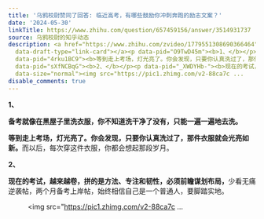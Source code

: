 ```yaml
---
title: '乌鸦校尉赞同了回答: 临近高考，有哪些鼓励你冲刺奔跑的励志文案？'
date: '2024-05-30'
linkTitle: https://www.zhihu.com/question/657459156/answer/3514931737
source: 乌鸦校尉的知乎动态
description: <a href="https://www.zhihu.com/zvideo/1779551308690366464" data-draft-node="block"
  data-draft-type="link-card"></a><p data-pid="O9TwD45m"><b>1、</b></p><p data-pid="YD7L0Nzu"><b>备考就像在黑屋子里洗衣服，你不知道洗干净了没有，只能一遍一遍地去洗。</b></p><p
  data-pid="4rku1BC9"><b>等到走上考场，灯光亮了。你会发现，只要你认真洗过了，那件衣服就会光亮如新。</b>而以后，每次穿这件衣服，你都会想起那段岁月。</p><p
  data-pid="sXfNCBqG"><b>2、</b></p><p data-pid="_XWDYHb-"><b>现在的考试，越来越卷，拼的是方法、专注和韧性，必须前瞻谋划布局，</b>少看无痛逆袭帖，两个月备考上岸帖，始终相信自己是一个普通人，要脚踏实地。</p><figure
  data-size="normal"><img src="https://pic1.zhimg.com/v2-88ca7c ...
disable_comments: true
---
```

<a href="https://www.zhihu.com/zvideo/1779551308690366464" data-draft-node="block" data-draft-type="link-card"></a><p data-pid="O9TwD45m"><b>1、</b></p><p data-pid="YD7L0Nzu"><b>备考就像在黑屋子里洗衣服，你不知道洗干净了没有，只能一遍一遍地去洗。</b></p><p data-pid="4rku1BC9"><b>等到走上考场，灯光亮了。你会发现，只要你认真洗过了，那件衣服就会光亮如新。</b>而以后，每次穿这件衣服，你都会想起那段岁月。</p><p data-pid="sXfNCBqG"><b>2、</b></p><p data-pid="_XWDYHb-"><b>现在的考试，越来越卷，拼的是方法、专注和韧性，必须前瞻谋划布局，</b>少看无痛逆袭帖，两个月备考上岸帖，始终相信自己是一个普通人，要脚踏实地。</p><figure data-size="normal"><img src="https://pic1.zhimg.com/v2-88ca7c ...